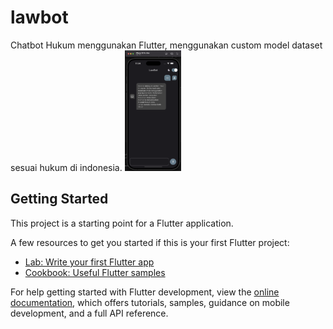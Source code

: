 # lawbot

Chatbot Hukum menggunakan Flutter, menggunakan custom model dataset sesuai hukum di indonesia.
<img src="https://github.com/fadhilahmadd/img/blob/main/flutter-chatbot-hukum.png" width="18%"></img>

## Getting Started

This project is a starting point for a Flutter application.

A few resources to get you started if this is your first Flutter project:

- [Lab: Write your first Flutter app](https://docs.flutter.dev/get-started/codelab)
- [Cookbook: Useful Flutter samples](https://docs.flutter.dev/cookbook)

For help getting started with Flutter development, view the
[online documentation](https://docs.flutter.dev/), which offers tutorials,
samples, guidance on mobile development, and a full API reference.
